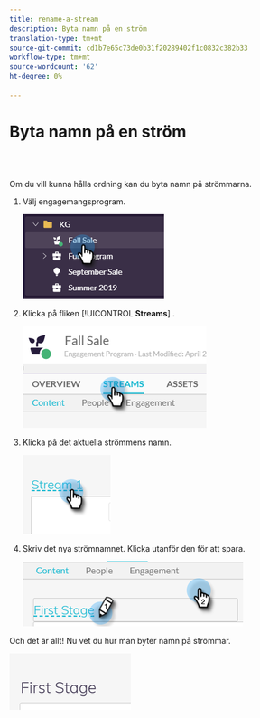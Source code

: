 ```yaml
---
title: rename-a-stream
description: Byta namn på en ström
translation-type: tm+mt
source-git-commit: cd1b7e65c73de0b31f20289402f1c0832c382b33
workflow-type: tm+mt
source-wordcount: '62'
ht-degree: 0%

---
```



# Byta namn på en ström

<br> 

Om du vill kunna hålla ordning kan du byta namn på strömmarna.

1. Välj engagemangsprogram.

   ![Bild ett](/help/sky/assets/engagement-programs/rename-a-stream/rename-a-stream-1.png)

1. Klicka på fliken [!UICONTROL **Streams**] .

   ![Bild två](/help/sky/assets/engagement-programs/rename-a-stream/rename-a-stream-2.png)

1. Klicka på det aktuella strömmens namn.

   ![Bild tre](/help/sky/assets/engagement-programs/rename-a-stream/rename-a-stream-3.png)

1. Skriv det nya strömnamnet. Klicka utanför den för att spara.

   ![Bild fyra](/help/sky/assets/engagement-programs/rename-a-stream/rename-a-stream-4.png)

Och det är allt! Nu vet du hur man byter namn på strömmar.

![Bild fem](/help/sky/assets/engagement-programs/rename-a-stream/rename-a-stream-5.png)
